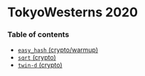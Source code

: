 # TokyoWesterns 2020

### Table of contents

* [`easy_hash` (crypto/warmup)](easy_hash)
* [`sqrt` (crypto)](https://ctftime.org/writeup/23620)
* [`twin-d` (crypto)](https://ctftime.org/writeup/23632)
